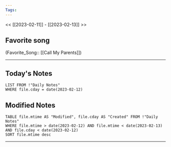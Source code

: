 ```yaml
---
Tags:
---
```

<< [[2023-02-11]] - [[2023-02-13]] >>
## Favorite song
(Favorite_Song:: [[Call My Parents]])
___
## Today's Notes
```dataview
LIST FROM !"Daily Notes"
WHERE file.cday = date(2023-02-12)
```
## Modified Notes
```dataview
TABLE file.mtime AS "Modified", file.cday AS "Created" FROM !"Daily Notes" 
WHERE file.mtime > date(2023-02-12) AND file.mtime < date(2023-02-13) AND file.cday < date(2023-02-12)
SORT file.mtime desc
```
___
